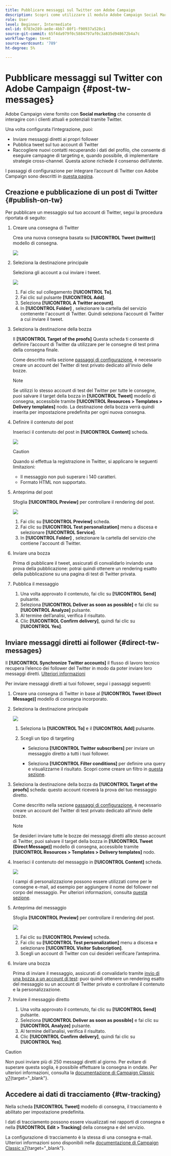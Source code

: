 ```yaml
---
title: Pubblicare messaggi sul Twitter con Adobe Campaign
description: Scopri come utilizzare il modulo Adobe Campaign Social Marketing per pubblicare messaggi sul Twitter e inviare messaggi diretti ai tuoi follower
role: User
level: Beginner, Intermediate
exl-id: 0783e289-ae8e-4bb7-80f1-f90937a528c1
source-git-commit: 65f4da979f0c5884797af0c3a835d948672b4a7c
workflow-type: tm+mt
source-wordcount: '789'
ht-degree: 5%

---
```



# Pubblicare messaggi sul Twitter con Adobe Campaign {#post-tw-messages}

Adobe Campaign viene fornito con **Social marketing** che consente di interagire con i clienti attuali e potenziali tramite Twitter.

Una volta configurata l’integrazione, puoi:

* Inviare messaggi diretti ai propri follower
* Pubblica tweet sul tuo account di Twitter
* Raccogliere nuovi contatti recuperando i dati del profilo, che consente di eseguire campagne di targeting e, quando possibile, di implementare strategie cross-channel. Questa azione richiede il consenso dell’utente.


I passaggi di configurazione per integrare l’account di Twitter con Adobe Campaign sono descritti in [questa pagina](../connect/ac-tw.md).

## Creazione e pubblicazione di un post di Twitter {#publish-on-tw}

Per pubblicare un messaggio sul tuo account di Twitter, segui la procedura riportata di seguito:

1. Creare una consegna di Twitter

   Crea una nuova consegna basata su **[!UICONTROL Tweet (twitter)]** modello di consegna.

   ![](assets/tw-new-delivery.png)

1. Seleziona la destinazione principale

   Seleziona gli account a cui inviare i tweet.

   ![](assets/tw-define-target.png)

   1. Fai clic sul collegamento **[!UICONTROL To]**.
   1. Fai clic sul pulsante **[!UICONTROL Add]**.
   1. Seleziona **[!UICONTROL A Twitter account]**.
   1. In **[!UICONTROL Folder]** , selezionare la cartella del servizio contenente l&#39;account di Twitter. Quindi seleziona l’account di Twitter a cui inviare il tweet.

1. Seleziona la destinazione della bozza

   Il **[!UICONTROL Target of the proofs]** Questa scheda ti consente di definire l’account di Twitter da utilizzare per le consegne di test prima della consegna finale.

   Come descritto nella sezione [passaggi di configurazione](../connect/ac-tw.md#tw-test-account), è necessario creare un account del Twitter di test privato dedicato all’invio delle bozze.

   >[!NOTE]
   >
   >Se utilizzi lo stesso account di test del Twitter per tutte le consegne, puoi salvare il target della bozza in **[!UICONTROL Tweet]** modello di consegna, accessibile tramite **[!UICONTROL Resources > Templates > Delivery templates]** nodo. La destinazione della bozza verrà quindi inserita per impostazione predefinita per ogni nuova consegna.

1. Definire il contenuto del post

   Inserisci il contenuto del post in **[!UICONTROL Content]** scheda.

   ![](assets/tw-delivery-content.png)

   >[!CAUTION]
   >
   >Quando si effettua la registrazione in Twitter, si applicano le seguenti limitazioni:
   >
   >* Il messaggio non può superare i 140 caratteri.
   >* Formato HTML non supportato.
   >

1. Anteprima del post

   Sfoglia **[!UICONTROL Preview]** per controllare il rendering del post.

   ![](assets/tw-delivery-preview.png)

   1. Fai clic su **[!UICONTROL Preview]** scheda.
   1. Fai clic su **[!UICONTROL Test personalization]** menu a discesa e selezionare **[!UICONTROL Service]**.
   1. In **[!UICONTROL Folder]** , selezionare la cartella del servizio che contiene l&#39;account di Twitter.

1. Inviare una bozza

   Prima di pubblicare il tweet, assicurati di convalidarlo inviando una prova della pubblicazione: potrai quindi ottenere un rendering esatto della pubblicazione su una pagina di test di Twitter privata.

1. Pubblica il messaggio

   1. Una volta approvato il contenuto, fai clic su **[!UICONTROL Send]** pulsante.
   1. Seleziona **[!UICONTROL Deliver as soon as possible]** e fai clic su **[!UICONTROL Analyze]** pulsante.
   1. Al termine dell’analisi, verifica il risultato.
   1. Clic **[!UICONTROL Confirm delivery]**, quindi fai clic su **[!UICONTROL Yes]**.

## Inviare messaggi diretti ai follower {#direct-tw-messages}

Il **[!UICONTROL Synchronize Twitter accounts]** il flusso di lavoro tecnico recupera l’elenco dei follower del Twitter in modo da poter inviare loro messaggi diretti. [Ulteriori informazioni](../connect/ac-tw.md#synchro-tw-accounts)

Per inviare messaggi diretti ai tuoi follower, segui i passaggi seguenti:

1. Creare una consegna di Twitter in base al **[!UICONTROL Tweet (Direct Message)]** modello di consegna incorporato.

1. Seleziona la destinazione principale

   ![](assets/tw-dm-define-target.png)

   1. Seleziona la **[!UICONTROL To]** e il **[!UICONTROL Add]** pulsante.

   1. Scegli un tipo di targeting

      * Seleziona **[!UICONTROL Twitter subscribers]** per inviare un messaggio diretto a tutti i tuoi follower.

      * Seleziona **[!UICONTROL Filter conditions]** per definire una query e visualizzarne il risultato. Scopri come creare un filtro in [questa sezione](../audiences/create-filters.md#advanced-filters).

1. Seleziona la destinazione della bozza da **[!UICONTROL Target of the proofs]** scheda: questo account riceverà la prova del tuo messaggio diretto.

   Come descritto nella sezione [passaggi di configurazione](../connect/ac-tw.md#tw-test-account), è necessario creare un account del Twitter di test privato dedicato all’invio delle bozze.


   >[!NOTE]
   >
   >Se desideri inviare tutte le bozze dei messaggi diretti allo stesso account di Twitter, puoi salvare il target della bozza in **[!UICONTROL Tweet (Direct Message)]** modello di consegna, accessibile tramite **[!UICONTROL Resources > Templates > Delivery templates]** nodo.

1. Inserisci il contenuto del messaggio in **[!UICONTROL Content]** scheda.

   ![](assets/tw-dm-content.png)

   I campi di personalizzazione possono essere utilizzati come per le consegne e-mail, ad esempio per aggiungere il nome del follower nel corpo del messaggio. Per ulteriori informazioni, consulta [questa sezione](../send/personalize.md).

1. Anteprima del messaggio

   Sfoglia **[!UICONTROL Preview]** per controllare il rendering del post.

   ![](assets/tw-dm-preview.png)

   1. Fai clic su **[!UICONTROL Preview]** scheda.
   1. Fai clic su **[!UICONTROL Test personalization]** menu a discesa e selezionare **[!UICONTROL Visitor Subscription]**.
   1. Scegli un account di Twitter con cui desideri verificare l’anteprima.

1. Inviare una bozza

   Prima di inviare il messaggio, assicurati di convalidarlo tramite [invio di una bozza a un account di test](../send/preview-and-proof.md): puoi quindi ottenere un rendering esatto del messaggio su un account di Twitter privato e controllare il contenuto e la personalizzazione.

1. Inviare il messaggio diretto

   1. Una volta approvato il contenuto, fai clic su **[!UICONTROL Send]** pulsante.
   1. Seleziona **[!UICONTROL Deliver as soon as possible]** e fai clic su **[!UICONTROL Analyze]** pulsante.
   1. Al termine dell’analisi, verifica il risultato.
   1. Clic **[!UICONTROL Confirm delivery]**, quindi fai clic su **[!UICONTROL Yes]**.

>[!CAUTION]
>
>Non puoi inviare più di 250 messaggi diretti al giorno. Per evitare di superare questa soglia, è possibile effettuare la consegna in ondate. Per ulteriori informazioni, consulta la [documentazione di Campaign Classic v7](https://experienceleague.adobe.com/docs/campaign-classic/using/sending-messages/key-steps-when-creating-a-delivery/steps-sending-the-delivery.html#sending-using-multiple-waves){target="_blank"}.


## Accedere ai dati di tracciamento {#tw-tracking}

Nella scheda **[!UICONTROL Tweet]** modello di consegna, il tracciamento è abilitato per impostazione predefinita.

I dati di tracciamento possono essere visualizzati nei rapporti di consegna e nella **[!UICONTROL Edit > Tracking]** della consegna e del servizio.

La configurazione di tracciamento è la stessa di una consegna e-mail. Ulteriori informazioni sono disponibili nella [documentazione di Campaign Classic v7](https://experienceleague.adobe.com/docs/campaign-classic/using/sending-messages/monitoring-deliveries/about-delivery-monitoring.html?lang=it){target="_blank"}.

